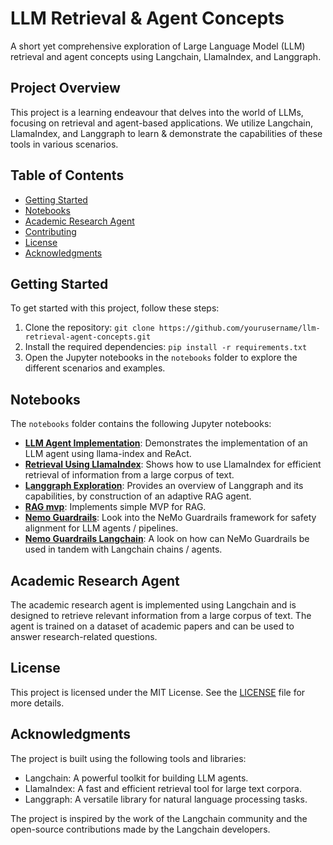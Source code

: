 

# LLM Retrieval & Agent Concepts

A short yet comprehensive exploration of Large Language Model (LLM) retrieval and agent concepts using Langchain, LlamaIndex, and Langgraph.

## Project Overview

This project is a learning endeavour that delves into the world of LLMs, focusing on retrieval and agent-based applications. We utilize Langchain, LlamaIndex, and Langgraph to learn & demonstrate the capabilities of these tools in various scenarios.

## Table of Contents

* [Getting Started](#getting-started)
* [Notebooks](#notebooks)
* [Academic Research Agent](#academic-research-agent)
* [Contributing](#contributing)
* [License](#license)
* [Acknowledgments](#acknowledgments)

## Getting Started

To get started with this project, follow these steps:

1. Clone the repository: `git clone https://github.com/yourusername/llm-retrieval-agent-concepts.git`
2. Install the required dependencies: `pip install -r requirements.txt`
3. Open the Jupyter notebooks in the `notebooks` folder to explore the different scenarios and examples.

## Notebooks

The `notebooks` folder contains the following Jupyter notebooks:

* [**LLM Agent Implementation**](notebooks/stock_analyser_react.ipynb): Demonstrates the implementation of an LLM agent using llama-index and ReAct.
* [**Retrieval Using LlamaIndex**](notebooks/llamaindex_quickstart.ipynb): Shows how to use LlamaIndex for efficient retrieval of information from a large corpus of text.
* [**Langgraph Exploration**](notebooks/langgraph_adaptive_rag.ipynb): Provides an overview of Langgraph and its capabilities, by construction of an adaptive RAG agent.
* [**RAG mvp**](notebooks/RAG_mvp_simple.ipynb): Implements simple MVP for RAG.
* [**Nemo Guardrails**](notebooks/nemo_guardrails_exp.ipynb): Look into the NeMo Guardrails framework for safety alignment for LLM agents / pipelines.
* [**Nemo Guardrails Langchain**](notebooks/nemo_guardrails_langchain.ipynb): A look on how can NeMo Guardrails be used in tandem with Langchain chains / agents.
## Academic Research Agent

The academic research agent is implemented using Langchain and is designed to retrieve relevant information from a large corpus of text. The agent is trained on a dataset of academic papers and can be used to answer research-related questions.

## License

This project is licensed under the MIT License. See the [LICENSE](LICENSE) file for more details.

## Acknowledgments

The project is built using the following tools and libraries:

* Langchain: A powerful toolkit for building LLM agents.
* LlamaIndex: A fast and efficient retrieval tool for large text corpora.
* Langgraph: A versatile library for natural language processing tasks.

The project is inspired by the work of the Langchain community and the open-source contributions made by the Langchain developers.
